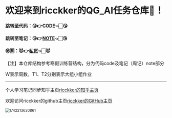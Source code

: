 # 欢迎来到ricckker的QG_AI任务仓库🥳！

**跳转至代码：😘👉[CODE](https://github.com/kingdomye/qg_ai_tasks/tree/main/code)👈🏻😘**

**跳转至笔记：😘👉[NOTE](https://github.com/kingdomye/qg_ai_tasks/tree/main/note)👈🏻😘**

**㊙️🈲：😈👉[私货](https://github.com/kingdomye/qg_ai_tasks/tree/main/私货)👈🏻😈**

【注】本仓库结构参考寒假训练营结构，分为代码code及笔记（周记）note部分

W表示周数，T1、T2分别表示大组小组作业

------

个人学习笔记同步知乎主页[ricckker的知乎主页](https://www.zhihu.com/people/c-59-82-42)

欢迎访问ricckker的github主页[ricckker的GitHub主页](https://github.com/kingdomye)

<img src="/Users/chenyingrui/Desktop/Code Learn/qg_ai/QG_AI_TASK/qg_ai_tasks/img/1742213630861.jpg" alt="1742213630861" style="zoom:80%;" />
